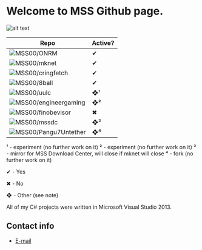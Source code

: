 # Welcome to MSS Github page.

![alt text](https://i.imgur.com/0ukTVB1.png "MSS Logo")

| Repo | Active? |
| ----------- | ----------- |
| ![MSS00/ONRM](https://github.com/MSS00/ONRM) | ✔ |
| ![MSS00/mknet](https://github.com/MSS00/mknet) | ✔ |
| ![MSS00/cringfetch](https://github.com/MSS00/cringfetch)| ✔ |
| ![MSS00/8ball](https://github.com/MSS00/8ball)| ✔ |
| ![MSS00/uulc](https://github.com/MSS00/uulc) | ❖¹ |
| ![MSS00/engineergaming](https://github.com/MSS00/engineergaming) | ❖² |
| ![MSS00/finobevisor](https://github.com/MSS00/finobevisor) | ✖ |
| ![MSS00/mssdc](https://github.com/MSS00/mssdc) | ❖³ |
| ![MSS00/Pangu7Untether](https://github.com/MSS00/Pangu7Untether) | ❖⁴ |

¹ - experiment (no further work on it)
² - experiment (no further work on it)
³ - mirror for MSS Download Center, will close if mknet will close
⁴ - fork (no further work on it)

✔ - Yes

✖ - No

❖ - Other (see note)

All of my C# projects were written in Microsoft Visual Studio 2013.

## Contact info

* [E-mail](mailto:mssceo@tutanota.de)
